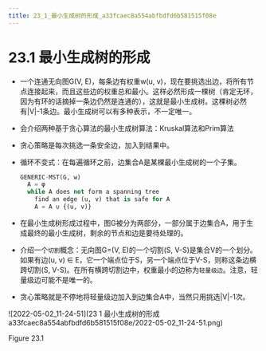 ```yaml
---
title: 23_1_最小生成树的形成_a33fcaec8a554abfbdfd6b581515f08e
---
```


# 23.1 最小生成树的形成

- 一个连通无向图G(V, E)，每条边有权重w(u, v)，现在要挑选出边，将所有节点连接起来，而且这些边的权重总和最小。这样必然形成一棵树（肯定无环，因为有环的话摘掉一条边仍然是连通的），这就是最小生成树。这棵树必然有|V|-1条边。最小生成树可以有多种表示，不一定唯一。
- 会介绍两种基于贪心算法的最小生成树算法：Kruskal算法和Prim算法
- 贪心策略是每次挑选一条安全边，加入到结果中。
- 循环不变式：在每遍循环之前，边集合A是某棵最小生成树的一个子集。
    
    ```python
    GENERIC-MST(G, w)
      A = φ
      while A does not form a spanning tree
        find an edge (u, v) that is safe for A
        A = A ∪ {(u, v)}
    ```
    
- 在最小生成树形成过程中，图G被分为两部分，一部分属于边集合A，用于生成最终的最小生成树，剩余的节点和边是要待处理的。
- 介绍一个`切割`概念：无向图G=(V, E)的一个切割(S, V-S)是集合V的一个划分。如果有边(u, v) ∈ E，它一个端点位于S，另一个端点位于V-S，则称这条边横跨切割(S, V-S)。在所有横跨切割边中，权重最小的边称为`轻量级边`。注意，轻量级边可能不是唯一的。
- 贪心策略就是不停地将轻量级边加入到边集合A中，当然只用挑选|V|-1次。

![2022-05-02_11-24-51](23 1 最小生成树的形成 a33fcaec8a554abfbdfd6b581515f08e/2022-05-02_11-24-51.png)

Figure 23.1